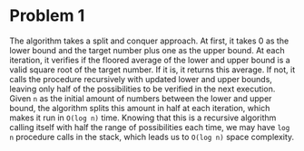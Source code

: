 # Problem 1

The algorithm takes a split and conquer approach. At first, it takes 0 as the lower bound and the target number plus one as the upper bound. At each iteration, it verifies if the floored average of the lower and upper bound is a valid square root of the target number. If it is, it returns this average. If not, it calls the procedure recursively with updated lower and upper bounds, leaving only half of the possibilities to be verified in the next execution. Given `n` as the initial amount of numbers between the lower and upper bound, the algorithm splits this amount in half at each iteration, which makes it run in `O(log n)` time. Knowing that this is a recursive algorithm calling itself with half the range of possibilities each time, we may have `log n` procedure calls in the stack, which leads us to `O(log n)` space complexity.